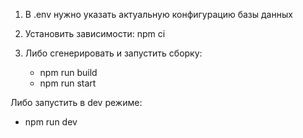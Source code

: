 1. В .env нужно указать актуальную конфигурацию базы данных

2. Установить зависимости: npm ci

3. Либо сгенерировать и запустить сборку:

   - npm run build
   - npm run start

Либо запустить в dev режиме:

- npm run dev
